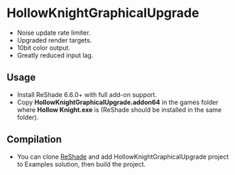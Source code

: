 # HollowKnightGraphicalUpgrade

- Noise update rate limiter.
- Upgraded render targets.
- 10bit color output.
- Greatly reduced input lag.

## Usage

- Install ReShade 6.6.0+ with full add-on support.
- Copy **HollowKnightGraphicalUpgrade.addon64** in the games folder where **Hollow Knight.exe** is (ReShade should be installed in the same folder).

## Compilation

- You can clone [ReShade](https://github.com/crosire/reshade) and add HollowKnightGraphicalUpgrade project to Examples solution, then build the project.